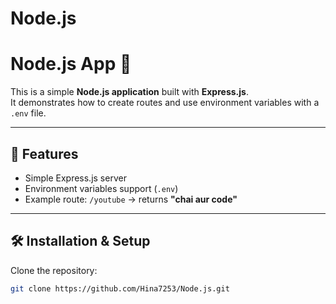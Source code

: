 # Node.js
# Node.js App 🚀

This is a simple **Node.js application** built with **Express.js**.  
It demonstrates how to create routes and use environment variables with a `.env` file.

---

## 📌 Features
- Simple Express.js server
- Environment variables support (`.env`)
- Example route: `/youtube` → returns **"chai aur code"**

---

## 🛠️ Installation & Setup

Clone the repository:
```bash
git clone https://github.com/Hina7253/Node.js.git

